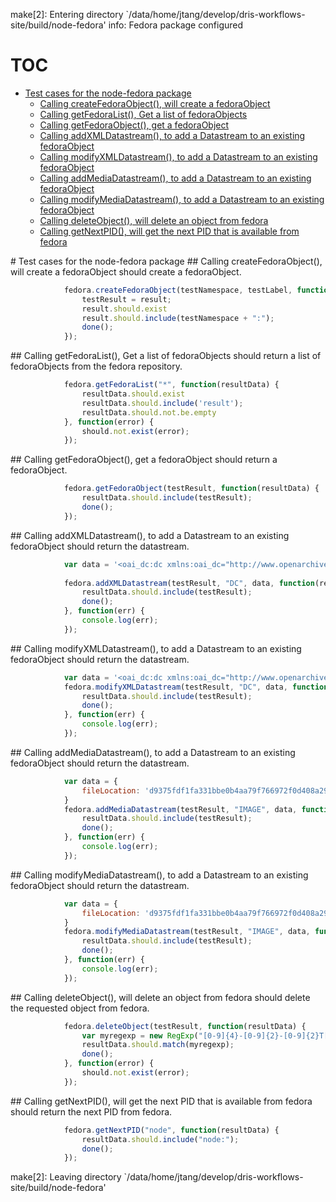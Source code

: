 make[2]: Entering directory `/data/home/jtang/develop/dris-workflows-site/build/node-fedora'
info: Fedora package configured
# TOC
   - [Test cases for the node-fedora package](#test-cases-for-the-node-fedora-package)
     - [Calling createFedoraObject(), will create a fedoraObject](#test-cases-for-the-node-fedora-package-calling-createfedoraobject-will-create-a-fedoraobject)
     - [Calling getFedoraList(), Get a list of fedoraObjects](#test-cases-for-the-node-fedora-package-calling-getfedoralist-get-a-list-of-fedoraobjects)
     - [Calling getFedoraObject(), get a fedoraObject](#test-cases-for-the-node-fedora-package-calling-getfedoraobject-get-a-fedoraobject)
     - [Calling addXMLDatastream(), to add a Datastream to an existing fedoraObject](#test-cases-for-the-node-fedora-package-calling-addxmldatastream-to-add-a-datastream-to-an-existing-fedoraobject)
     - [Calling modifyXMLDatastream(), to add a Datastream to an existing fedoraObject](#test-cases-for-the-node-fedora-package-calling-modifyxmldatastream-to-add-a-datastream-to-an-existing-fedoraobject)
     - [Calling addMediaDatastream(), to add a Datastream to an existing fedoraObject](#test-cases-for-the-node-fedora-package-calling-addmediadatastream-to-add-a-datastream-to-an-existing-fedoraobject)
     - [Calling modifyMediaDatastream(), to add a Datastream to an existing fedoraObject](#test-cases-for-the-node-fedora-package-calling-modifymediadatastream-to-add-a-datastream-to-an-existing-fedoraobject)
     - [Calling deleteObject(), will delete an object from fedora](#test-cases-for-the-node-fedora-package-calling-deleteobject-will-delete-an-object-from-fedora)
     - [Calling getNextPID(), will get the next PID that is available from fedora](#test-cases-for-the-node-fedora-package-calling-getnextpid-will-get-the-next-pid-that-is-available-from-fedora)
<a name="" />
 
<a name="test-cases-for-the-node-fedora-package" />
# Test cases for the node-fedora package
<a name="test-cases-for-the-node-fedora-package-calling-createfedoraobject-will-create-a-fedoraobject" />
## Calling createFedoraObject(), will create a fedoraObject
should create a fedoraObject.

```js
			fedora.createFedoraObject(testNamespace, testLabel, function(result) {
				testResult = result;
				result.should.exist
				result.should.include(testNamespace + ":");
				done();
			});
```

<a name="test-cases-for-the-node-fedora-package-calling-getfedoralist-get-a-list-of-fedoraobjects" />
## Calling getFedoraList(), Get a list of fedoraObjects
should return a list of fedoraObjects from the fedora repository.

```js
			fedora.getFedoraList("*", function(resultData) {
				resultData.should.exist
				resultData.should.include('result');
				resultData.should.not.be.empty
			}, function(error) {
				should.not.exist(error);
			});
```

<a name="test-cases-for-the-node-fedora-package-calling-getfedoraobject-get-a-fedoraobject" />
## Calling getFedoraObject(), get a fedoraObject
should return a fedoraObject.

```js
			fedora.getFedoraObject(testResult, function(resultData) {
				resultData.should.include(testResult);
				done();
			});
```

<a name="test-cases-for-the-node-fedora-package-calling-addxmldatastream-to-add-a-datastream-to-an-existing-fedoraobject" />
## Calling addXMLDatastream(), to add a Datastream to an existing fedoraObject
should return the datastream.

```js
			var data = '<oai_dc:dc xmlns:oai_dc="http://www.openarchives.org/OAI/2.0/oai_dc/" xmlns:dc="http://purl.org/dc/elements/1.1/" xmlns:xsi="http://www.w3.org/2001/XMLSchema-instance" xsi:schemaLocation="http://www.openarchives.org/OAI/2.0/oai_dc/ http://www.openarchives.org/OAI/2.0/oai_dc.xsd"><dc:title>jhdgj</dc:title><dc:identifier>4f8ffc8ff889d6ab44000001</dc:identifier></oai_dc:dc>'
	
			fedora.addXMLDatastream(testResult, "DC", data, function(resultData) {
				resultData.should.include(testResult);
				done();
			}, function(err) {
				console.log(err);
			});
```

<a name="test-cases-for-the-node-fedora-package-calling-modifyxmldatastream-to-add-a-datastream-to-an-existing-fedoraobject" />
## Calling modifyXMLDatastream(), to add a Datastream to an existing fedoraObject
should return the datastream.

```js
			var data = '<oai_dc:dc xmlns:oai_dc="http://www.openarchives.org/OAI/2.0/oai_dc/" xmlns:dc="http://purl.org/dc/elements/1.1/" xmlns:xsi="http://www.w3.org/2001/XMLSchema-instance" xsi:schemaLocation="http://www.openarchives.org/OAI/2.0/oai_dc/ http://www.openarchives.org/OAI/2.0/oai_dc.xsd"><dc:title>jhdgj - updated!</dc:title><dc:identifier>4f8ffc8ff889d6ab44000001</dc:identifier></oai_dc:dc>'
			fedora.modifyXMLDatastream(testResult, "DC", data, function(resultData) {
				resultData.should.include(testResult);
				done();
			}, function(err) {
				console.log(err);
			});
```

<a name="test-cases-for-the-node-fedora-package-calling-addmediadatastream-to-add-a-datastream-to-an-existing-fedoraobject" />
## Calling addMediaDatastream(), to add a Datastream to an existing fedoraObject
should return the datastream.

```js
			var data = {
				fileLocation: 'd9375fdf1fa331bbe0b4aa79f766972f0d408a29/Eagle_Fall_Sunrise.jpg'
			}
			fedora.addMediaDatastream(testResult, "IMAGE", data, function(resultData) {
				resultData.should.include(testResult);
				done();
			}, function(err) {
				console.log(err);
			});
```

<a name="test-cases-for-the-node-fedora-package-calling-modifymediadatastream-to-add-a-datastream-to-an-existing-fedoraobject" />
## Calling modifyMediaDatastream(), to add a Datastream to an existing fedoraObject
should return the datastream.

```js
			var data = {
				fileLocation: 'd9375fdf1fa331bbe0b4aa79f766972f0d408a29/Eagle_Fall_Sunrise.jpg'
			}
			fedora.modifyMediaDatastream(testResult, "IMAGE", data, function(resultData) {
				resultData.should.include(testResult);
				done();
			}, function(err) {
				console.log(err);
			});
```

<a name="test-cases-for-the-node-fedora-package-calling-deleteobject-will-delete-an-object-from-fedora" />
## Calling deleteObject(), will delete an object from fedora
should delete the requested object from fedora.

```js
			fedora.deleteObject(testResult, function(resultData) {
				var myregexp = new RegExp("[0-9]{4}-[0-9]{2}-[0-9]{2}T[0-9]{2}:[0-9]{2}:[0-9]{2}.?[0-9]*Z");
				resultData.should.match(myregexp);
				done();
			}, function(error) {
				should.not.exist(error);
			});
```

<a name="test-cases-for-the-node-fedora-package-calling-getnextpid-will-get-the-next-pid-that-is-available-from-fedora" />
## Calling getNextPID(), will get the next PID that is available from fedora
should return the next PID from fedora.

```js
			fedora.getNextPID("node", function(resultData) {
				resultData.should.include("node:");
				done();
			});
```

make[2]: Leaving directory `/data/home/jtang/develop/dris-workflows-site/build/node-fedora'

